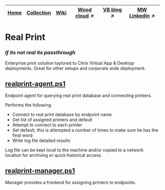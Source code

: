 |[Home](https://github.com/virtualizebrief)|[Collection](https://github.com/virtualizebrief/collection/blob/main/readme.md)|[Wiki](https://github.com/virtualizebrief/home/wiki)|[Wood cloud](https://marketplace.woodcloud.one/) :arrow_upper_right:|[VB blog](https://virtualizebrief.woodcloud.one/) :arrow_upper_right:|[MW LinkedIn](https://www.linkedin.com/in/michaelcharleswood/) :arrow_upper_right:
|---|---|---|---|---|---|

# Real Print
### *If its not real its passthrough*
Enterprise print solution taylored to Citrix Virtual App & Desktop deployments. Great for other setups and corporate wide deployment.

## [realprint-agent.ps1](realprint-agent.ps1)
Endpoint agent for querying real print database and connecting printers.

Performs the following
- Connect to real print database by endpoint name
- Get list of assigned printers and default
- Attempt to connect to each printer
- Set default, this is attempted a number of times to make sure he has the final word
- Write log file detailed results

Log file can be kept local to the machine and/or copied to a network location for archiving or quick historical access.

## [realprint-manager.ps1](realprint-manager.ps1)
Manager provides a frontend for assigning printers to endpoints.


